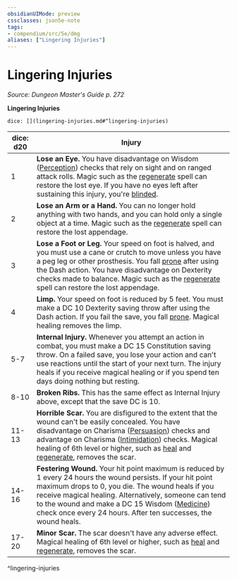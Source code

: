 ```yaml
---
obsidianUIMode: preview
cssclasses: json5e-note
tags:
- compendium/src/5e/dmg
aliases: ["Lingering Injuries"]
---
```

# Lingering Injuries
*Source: Dungeon Master's Guide p. 272* 

**Lingering Injuries**

`dice: [](lingering-injuries.md#^lingering-injuries)`

| dice: d20 | Injury |
|-----------|--------|
| 1 | **Lose an Eye.** You have disadvantage on Wisdom ([Perception](rules/skills.md#Perception)) checks that rely on sight and on ranged attack rolls. Magic such as the [regenerate](compendium/spells/regenerate.md) spell can restore the lost eye. If you have no eyes left after sustaining this injury, you're [blinded](rules/conditions.md#blinded). |
| 2 | **Lose an Arm or a Hand.** You can no longer hold anything with two hands, and you can hold only a single object at a time. Magic such as the [regenerate](compendium/spells/regenerate.md) spell can restore the lost appendage. |
| 3 | **Lose a Foot or Leg.** Your speed on foot is halved, and you must use a cane or crutch to move unless you have a peg leg or other prosthesis. You fall [prone](rules/conditions.md#prone) after using the Dash action. You have disadvantage on Dexterity checks made to balance. Magic such as the [regenerate](compendium/spells/regenerate.md) spell can restore the lost appendage. |
| 4 | **Limp.** Your speed on foot is reduced by 5 feet. You must make a DC 10 Dexterity saving throw after using the Dash action. If you fail the save, you fall [prone](rules/conditions.md#prone). Magical healing removes the limp. |
| 5-7 | **Internal Injury.** Whenever you attempt an action in combat, you must make a DC 15 Constitution saving throw. On a failed save, you lose your action and can't use reactions until the start of your next turn. The injury heals if you receive magical healing or if you spend ten days doing nothing but resting. |
| 8-10 | **Broken Ribs.** This has the same effect as Internal Injury above, except that the save DC is 10. |
| 11-13 | **Horrible Scar.** You are disfigured to the extent that the wound can't be easily concealed. You have disadvantage on Charisma ([Persuasion](rules/skills.md#Persuasion)) checks and advantage on Charisma ([Intimidation](rules/skills.md#Intimidation)) checks. Magical healing of 6th level or higher, such as [heal](compendium/spells/heal.md) and [regenerate](compendium/spells/regenerate.md), removes the scar. |
| 14-16 | **Festering Wound.** Your hit point maximum is reduced by 1 every 24 hours the wound persists. If your hit point maximum drops to 0, you die. The wound heals if you receive magical healing. Alternatively, someone can tend to the wound and make a DC 15 Wisdom ([Medicine](rules/skills.md#Medicine)) check once every 24 hours. After ten successes, the wound heals. |
| 17-20 | **Minor Scar.** The scar doesn't have any adverse effect. Magical healing of 6th level or higher, such as [heal](compendium/spells/heal.md) and [regenerate](compendium/spells/regenerate.md), removes the scar. |
^lingering-injuries